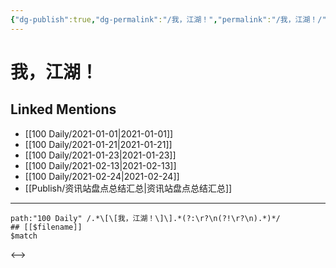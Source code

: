 ```yaml
---
{"dg-publish":true,"dg-permalink":"/我，江湖！","permalink":"/我，江湖！/","created":"2023-04-08T20:39:19.262+08:00","updated":"2023-04-08T20:39:19.568+08:00"}
---
```


# 我，江湖！

## Linked Mentions
- [[100 Daily/2021-01-01\|2021-01-01]]
- [[100 Daily/2021-01-21\|2021-01-21]]
- [[100 Daily/2021-01-23\|2021-01-23]]
- [[100 Daily/2021-02-13\|2021-02-13]]
- [[100 Daily/2021-02-24\|2021-02-24]]
- [[Publish/资讯站盘点总结汇总\|资讯站盘点总结汇总]]


---

```expander
path:"100 Daily" /.*\[\[我，江湖！\]\].*(?:\r?\n(?!\r?\n).*)*/
## [[$filename]]
$match
```

<-->